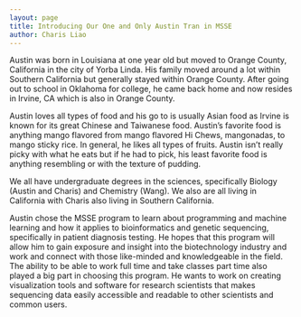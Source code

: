 ```yaml
---
layout: page 
title: Introducing Our One and Only Austin Tran in MSSE
author: Charis Liao
---
```


Austin was born in Louisiana at one year old but moved to Orange County, California in the city of Yorba Linda. His family moved around a lot within Southern California but generally stayed within Orange County. After going out to school in Oklahoma for college, he came back home and now resides in Irvine, CA which is also in Orange County.   


Austin loves all types of food and his go to is usually Asian food as Irvine is known for its great Chinese and Taiwanese food.  Austin’s favorite food is anything mango flavored from mango flavored Hi Chews, mangonadas, to mango sticky rice. In general, he likes all types of fruits. Austin isn’t really picky with what he eats but if he had to pick, his least favorite food is anything resembling or with the texture of pudding.   


We all have undergraduate degrees in the sciences, specifically Biology (Austin and Charis) and Chemistry (Wang). We also are all living in California with Charis also living in Southern California.   


Austin chose the MSSE program to learn about programming and machine learning and how it applies to bioinformatics and genetic sequencing, specifically in patient diagnosis testing. He hopes that this program will allow him to gain exposure and insight into the biotechnology industry and work and connect with those like-minded and knowledgeable in the field. The ability to be able to work full time and take classes part time also played a big part in choosing this program. He wants to work on creating visualization tools and software for research scientists that makes sequencing data easily accessible and readable to other scientists and common users.

